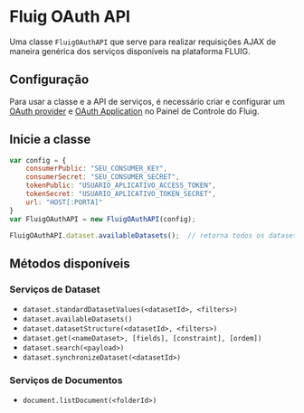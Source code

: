 # Fluig OAuth API

Uma classe `FluigOAuthAPI` que serve para realizar requisições AJAX de maneira genérica dos serviços disponíveis na plataforma FLUIG.

## Configuração
Para usar a classe e a API de serviços, é necessário criar e configurar um [OAuth provider](http://tdn.totvs.com/display/public/HF/OAuth+provider) e [OAuth Application](http://tdn.totvs.com/display/public/HF/Oauth+application) no Painel de Controle do Fluig.

## Inicie a classe
```javascript
var config = {
	consumerPublic: "SEU_CONSUMER_KEY",
	consumerSecret: "SEU_CONSUMER_SECRET",
	tokenPublic: "USUARIO_APLICATIVO_ACCESS_TOKEN",
	tokenSecret: "USUARIO_APLICATIVO_TOKEN_SECRET",
	url: "HOST[:PORTA]"
}
var FluigOAuthAPI = new FluigOAuthAPI(config);

FluigOAuthAPI.dataset.availableDatasets();  // retorna todos os datasets do servidor
```

## Métodos disponíveis

### Serviços de Dataset
- `dataset.standardDatasetValues(<datasetId>, <filters>)`
- `dataset.availableDatasets()`
- `dataset.datasetStructure(<datasetId>, <filters>)`
- `dataset.get(<nameDataset>, [fields], [constraint], [ordem])`
- `dataset.search(<payload>)`
- `dataset.synchronizeDataset(<datasetId>)`

### Serviços de Documentos
- `document.listDocument(<folderId>)`
